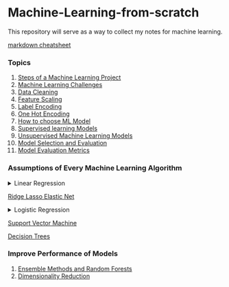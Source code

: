 # Machine-Learning-from-scratch
This repository will serve as a way to collect my notes for machine learning.

[markdown cheatsheet](https://www.markdownguide.org/cheat-sheet/)

### Topics
1. [Steps of a Machine Learning Project](https://www.analyticsvidhya.com/blog/2021/04/steps-to-complete-a-machine-learning-project/)
2. [Machine Learning Challenges](https://www.geeksforgeeks.org/7-major-challenges-faced-by-machine-learning-professionals/)
3. [Data Cleaning](https://towardsdatascience.com/what-is-data-cleaning-how-to-process-data-for-analytics-and-machine-learning-modeling-c2afcf4fbf45)
4. [Feature Scaling](https://www.geeksforgeeks.org/ml-feature-scaling-part-1/)
5. [Label Encoding](https://www.geeksforgeeks.org/ml-label-encoding-of-datasets-in-python/?ref=lbp)
6. [One Hot Encoding](https://www.geeksforgeeks.org/ml-one-hot-encoding-of-datasets-in-python/?ref=lbp)
7. [How to choose ML Model](https://towardsdatascience.com/considerations-when-choosing-a-machine-learning-model-aa31f52c27f3)
8. [Supervised learning Models](https://scikit-learn.org/stable/supervised_learning.html)
9. [Unsupervised Machine Learning Models](https://scikit-learn.org/stable/unsupervised_learning.html)
10. [Model Selection and Evaluation](https://scikit-learn.org/stable/model_selection.html)
11. [Model Evaluation Metrics](https://www.analyticsvidhya.com/blog/2019/08/11-important-model-evaluation-error-metrics/)

### Assumptions of Every Machine Learning Algorithm
<details>
  <summary>Linear Regression </summary>
  
### Regression Assumptions
For the simple and multiple regression model to hold there are some assumptions we need to make:
1. The chosen sample is representative of the population.
2. There is a linear relationship between the independent variable(s) and the dependent variable.
3. All the variables are normally distributed; to check, plot a histogram of the residuals.
4. There are no outliers, (if there are outliers they need to be removed); to check use a test for detecting outliers.
5. The independent variables are all linearly independent (no variable dependents of the other variables); to check plot the independent values against each other and look for a correlation.
6. For multiple regression there should be at least five times as many pairs of data than dependent variables.
#### Linear Assumptions
1. The mean of the distribution of errors is 0.
2. The variance of errors is constant across all levels of the independent variable, this is called homoscedasticity; to check plot the residuals versus the predicted values of y.
3. The distribution of errors is normal; to check this draw a histogram of the errors.
4. All the errors are independent; to check plot the residuals versus the time periods.

</details>

[Ridge Lasso Elastic Net](https://medium.com/@creatrohit9/lasso-ridge-elastic-net-regression-a-complete-understanding-2021-b335d9e8ca3)

<details>
  <summary>Logistic Regression </summary>
  
### Logistic Regression Assumptions
For the simple and multiple regression model to hold there are some assumptions we need to make:
1. The Response Variable is Binary
2. The Observations are Independent
3. There is No Multicollinearity Among Explanatory Variables
4. There are No Extreme Outliers
5. The Sample Size is Sufficiently Large
6. There is a Linear Relationship Between Explanatory Variables and the Logit of the Response Variable
  
#### Assumptions of Logistic Regression vs. Linear Regression
1. A linear relationship between the explanatory variable(s) and the response variable.
2. The residuals of the model to be normally distributed.
3. The residuals to have constant variance, also known as homoscedasticity.

</details>

[Support Vector Machine](https://www.analyticsvidhya.com/blog/2021/10/support-vector-machinessvm-a-complete-guide-for-beginners/)

[Decision Trees](https://medium.com/analytics-vidhya/understanding-decision-tree-3591922690a6)

### Improve Performance of Models
1. [Ensemble Methods and Random Forests](https://blogs.oracle.com/ai-and-datascience/post/random-forests-decision-trees-and-ensemble-methods-explained#:~:text=The%20random%20forest%2C%20first%20described,aggregate%20form%20a%20robust%20prediction.)
2. [Dimensionality Reduction](https://www.analyticsvidhya.com/blog/2018/08/dimensionality-reduction-techniques-python/)
